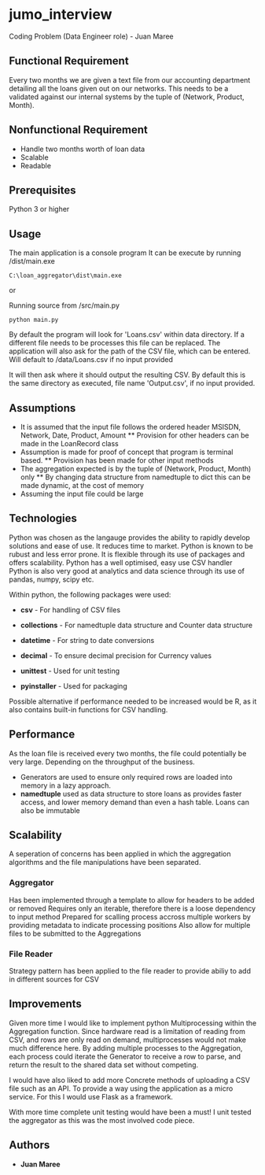 # jumo_interview
Coding Problem (Data Engineer role) - Juan Maree

## Functional Requirement
Every two months we are given a text file from our accounting department detailing all the loans given out on our networks. This needs to be a validated against our internal systems by the tuple of (Network, Product, Month).

## Nonfunctional Requirement
* Handle two months worth of loan data
* Scalable
* Readable

## Prerequisites
Python 3 or higher

## Usage
The main application is a console program
It can be execute by running /dist/main.exe
```
C:\loan_aggregator\dist\main.exe
```

or

Running source from /src/main.py
```
python main.py
```

By default the program will look for 'Loans.csv' within data directory. If a different file needs to be processes this file can be replaced.
The application will also ask for the path of the CSV file, which can be entered. Will default to /data/Loans.csv if no input provided

It will then ask where it should output the resulting CSV. By default this is the same directory as executed, file name 'Output.csv', if no input provided.

## Assumptions
* It is assumed that the input file follows the ordered header MSISDN, Network, Date, Product, Amount
** Provision for other headers can be made in the LoanRecord class
* Assumption is made for proof of concept that program is terminal based. 
** Provision has been made for other input methods
* The aggregation expected is by the tuple of (Network, Product, Month) only
** By changing data structure from namedtuple to dict this can be made dynamic, at the cost of memory
* Assuming the input file could be large

## Technologies
Python was chosen as the langauge provides the ability to rapidly develop solutions and ease of use. It reduces time to market. 
Python is known to be rubust and less error prone.
It is flexible through its use of packages and offers scalability.
Python has a well optimised, easy use CSV handler
Python is also very good at analytics and data science through its use of pandas, numpy, scipy etc.

Within python, the following packages were used:
* **csv** - For handling of CSV files
* **collections** - For namedtuple data structure and Counter data structure
* **datetime** - For string to date conversions
* **decimal** - To ensure decimal precision for Currency values

* **unittest** - Used for unit testing
* **pyinstaller** - Used for packaging


Possible alternative if performance needed to be increased would be R, as it also contains built-in functions for CSV handling.

## Performance
As the loan file is received every two months, the file could potentially be very large. Depending on the throughput of the business.

* Generators are used to ensure only required rows are loaded into memory in a lazy approach. 
* **namedtuple** used as data structure to store loans as provides faster access, and lower memory demand than even a hash table. Loans can also be immutable

## Scalability
A seperation of concerns has been applied in which the aggregation algorithms and the file manipulations have been separated.

### Aggregator
Has been implemented through a template to allow for headers to be added or removed
Requires only an iterable, therefore there is a loose dependency to input method
Prepared for scalling process accross multiple workers by providing metadata to indicate processing positions
Also allow for multiple files to be submitted to the Aggregations

### File Reader
Strategy pattern has been applied to the file reader to provide abiliy to add in different sources for CSV

## Improvements
Given more time I would like to implement python Multiprocessing within the Aggregation function. Since hardware read is a limitation of reading from CSV, and rows are only read on demand, multiprocesses would not make much difference here. By adding multiple processes to the Aggregation, each process could iterate the Generator to receive a row to parse, and return the result to the shared data set without competing.

I would have also liked to add more Concrete methods of uploading a CSV file such as an API. To provide a way using the application as a micro service. For this I would use Flask as a framework.

With more time complete unit testing would have been a must! I unit tested the aggregator as this was the most involved code piece.

## Authors
* **Juan Maree**
